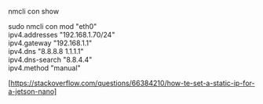 nmcli con show 

sudo nmcli con mod "eth0" \
  ipv4.addresses "192.168.1.70/24" \
  ipv4.gateway "192.168.1.1" \
  ipv4.dns "8.8.8.8 1.1.1.1" \
  ipv4.dns-search "8.8.4.4" \
  ipv4.method "manual"

[https://stackoverflow.com/questions/66384210/how-te-set-a-static-ip-for-a-jetson-nano]
